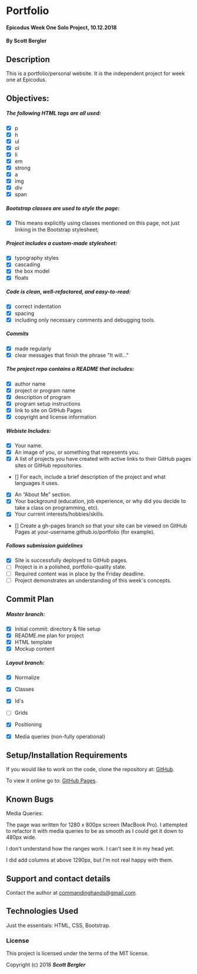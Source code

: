# Portfolio

#### Epicodus Week One Solo Project, 10.12.2018

#### By Scott Bergler

## Description
This is a portfolio/personal website. It is the independent project for week one at Epicodus.

## Objectives:
##### The following HTML tags are all used:
- [x] p
- [x] h
- [x] ul
- [x] ol
- [x] li
- [x] em
- [x] strong
- [x] a
- [x] img
- [x] div
- [x] span

##### Bootstrap classes are used to style the page:

- [x] This means explicitly using classes mentioned on this page, not just linking in the Bootstrap stylesheet;

##### Project includes a custom-made stylesheet:
- [x] typography styles
- [x] cascading
- [x] the box model
- [x] floats

##### Code is clean, well-refactored, and easy-to-read:
- [x] correct indentation
- [x] spacing
- [x] including only necessary comments and debugging tools.

##### Commits
- [x] made regularly
- [x] clear messages that finish the phrase "It will…"

##### The project repo contains a README that includes:
- [x] author name
- [x] project or program name
- [x] description of program
- [x] program setup instructions
- [x] link to site on GitHub Pages
- [x] copyright and license information

##### Webiste Includes:
- [x] Your name.
- [x] An image of you, or something that represents you.
- [x] A list of projects you have created with active links to their GitHub pages sites or GitHub repositories.
- [] For each, include a brief description of the project and what languages it uses.
- [x] An “About Me” section.
- [x] Your background (education, job experience, or why did you decide to take a class on programming, etc).
- [x] Your current interests/hobbies/skills.
- [] Create a gh-pages branch so that your site can be viewed on GitHub Pages at your-username.github.io/portfolio (for example).

##### Follows submission guidelines
- [x] Site is successfully deployed to GitHub pages.
- [ ] Project is in a polished, portfolio-quality state.
- [ ] Required content was in place by the Friday deadline.
- [ ] Project demonstrates an understanding of this week's concepts.

## Commit Plan

##### Master branch:
- [x] Initial commit: directory & file setup
- [x] README.me plan for project
- [x] HTML template
- [x] Mockup content

##### Layout branch:
- [x] Normalize
- [x] Classes
- [x] Id's
- [ ] Grids
- [x] Positioning
- [x] Media queries (non-fully operational)


## Setup/Installation Requirements

If you would like to work on the code, clone the repository at: [GitHub](https://github.com/skillitzimberg/portfolio).

To view it online go to: [GitHub Pages](https://skillitzimberg.github.io/portfolio/).

## Known Bugs

Media Queries:

The page was written for 1280 x 800px screen (MacBook Pro). I attempted to refactor it with media queries to be as smooth as I could get it down to 480px wide.

I don't understand how the ranges work. I can't see it in my head yet.

I did add columns at above 1290px, but I'm not real happy with them.

## Support and contact details

Contact the author at [commandinghands@gmail.com](mailto:commandinghands@gmail.com).

## Technologies Used

Just the essentials: HTML, CSS, Bootstrap.

### License

This project is licensed under the terms of the MIT license.

Copyright (c) 2018 **_Scott Bergler_**
